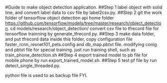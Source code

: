 #Guide to make object detection application.
##Step 1
label object with solid line, and convert label data to csv file by label2csv.py.
##Step 2
git the work folder of tensorflow object detection api home folder https://github.com/tensorflow/models/tree/master/research/object_detection.
cd models/research/object_detection/
convert csv file to tfrecord file for tensorflow trainning by generate_tfrecord.py.
##Step 3
make data folder, and put tfrecord data inside this folder, copy configuration file faster_rcnn_resnet101_pets.config and db_map.pbtxt file.
modifying conig and pbtxt file for special training.
just run training shell, such as train_phone_detection.sh 
##Step 4 
export trained model to pb file for mobile phone by run export_trained_model.sh.
##Step 5
test pf file by run detect_single_threaded.py.

python file is used to as backup file FYI.
